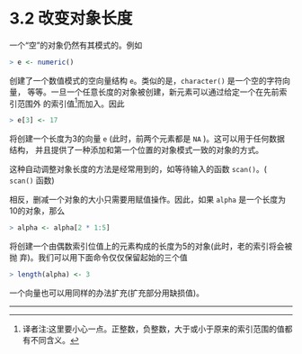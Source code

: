 # 3.2 改变对象长度

一个“空”的对象仍然有其模式的。例如

```R
> e <- numeric()
```

创建了一个数值模式的空向量结构 `e`。类似的是，`character()` 是一个空的字符向量， 等等。一旦一个任意长度的对象被创建，新元素可以通过给定一个在先前索引范围外 的索引值[^1]而加入。因此

```R
> e[3] <- 17
```

将创建一个长度为3的向量 `e` (此时，前两个元素都是 `NA` )。这可以用于任何数据结构， 并且提供了一种添加和第一个位置的对象模式一致的对象的方式。

这种自动调整对象长度的方法是经常用到的，如等待输入的函数 `scan()`。( `scan()` 函数)

相反，删减一个对象的大小只需要用赋值操作。因此，如果 `alpha` 是一个长度为10的对象，那么

```R
> alpha <- alpha[2 * 1:5]
```

将创建一个由偶数索引位值上的元素构成的长度为5的对象(此时，老的索引将会被抛 弃)。我们可以用下面命令仅仅保留起始的三个值

```R
> length(alpha) <- 3
```

一个向量也可以用同样的办法扩充(扩充部分用缺损值)。





---

[^1]:译者注:这里要小心一点。正整数，负整数，大于或小于原来的索引范围的值都有不同含义。